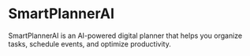 # SmartPlannerAI
SmartPlannerAI is an AI-powered digital planner that helps you organize tasks, schedule events, and optimize productivity.
